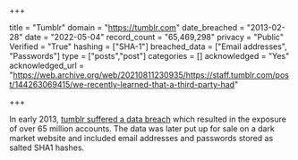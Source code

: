 +++

title = "Tumblr"
domain = "https://tumblr.com"
date_breached = "2013-02-28"
date = "2022-05-04"
record_count = "65,469,298"
privacy = "Public"
Verified = "True"
hashing = ["SHA-1"]
breached_data = ["Email addresses", "Passwords"]
type = ["posts","post"]
categories = []
acknowledged = "Yes"
acknowledged_url = "https://web.archive.org/web/20210811230935/https://staff.tumblr.com/post/144263069415/we-recently-learned-that-a-third-party-had"

+++


In early 2013, <a href="https://staff.tumblr.com/post/144263069415/we-recently-learned-that-a-third-party-had" target="_blank" rel="noopener">tumblr suffered a data breach</a> which resulted in the exposure of over 65 million accounts. The data was later put up for sale on a dark market website and included email addresses and passwords stored as salted SHA1 hashes.

